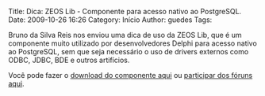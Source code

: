 Title: Dica: ZEOS Lib - Componente para acesso nativo ao PostgreSQL.
Date:  2009-10-26 16:26
Category: Início
Author: guedes
Tags:

Bruno da Silva Reis nos enviou uma dica de uso da ZEOS Lib, que é um componente muito utilizado por desenvolvedores Delphi para acesso nativo ao PostgreSQL, sem que seja necessário o uso de drivers externos como ODBC, JDBC, BDE e outros artifícios.

Você pode fazer o [download do componente aqui](http://sourceforge.net/projects/zeoslib/) ou [participar dos fóruns aqui](http://zeos.firmos.at/portal.php).

